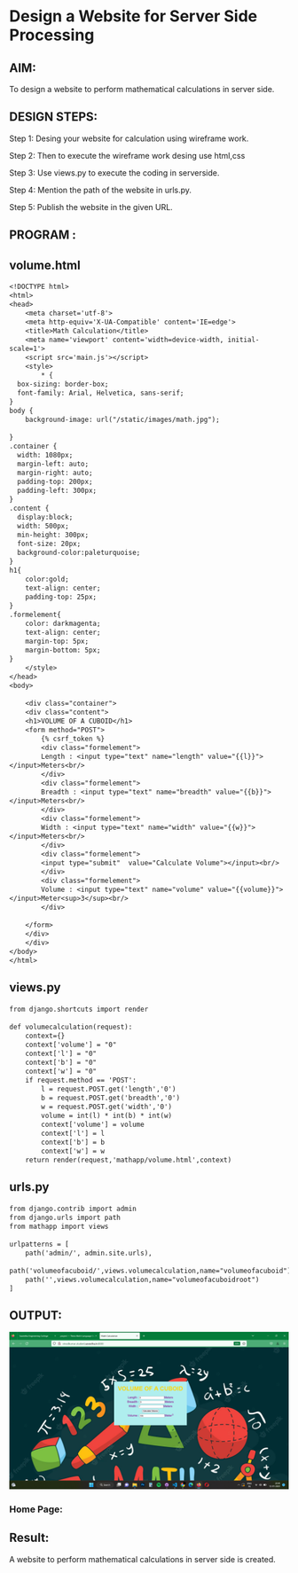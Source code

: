 # Design a Website for Server Side Processing

## AIM:
To design a website to perform mathematical calculations in server side.

## DESIGN STEPS:

Step 1:
Desing your website for calculation using wireframe work.

Step 2:
Then to execute the wireframe work desing use html,css

Step 3:
Use views.py to execute the coding in serverside.

Step 4:
Mention the path of the website in urls.py.

Step 5:
Publish the website in the given URL.


## PROGRAM :
## volume.html
```
<!DOCTYPE html>
<html>
<head>
    <meta charset='utf-8'>
    <meta http-equiv='X-UA-Compatible' content='IE=edge'>
    <title>Math Calculation</title>
    <meta name='viewport' content='width=device-width, initial-scale=1'>
    <script src='main.js'></script>
    <style>
        * {
  box-sizing: border-box;
  font-family: Arial, Helvetica, sans-serif;
}
body {
    background-image: url("/static/images/math.jpg");

}
.container {
  width: 1080px;
  margin-left: auto;
  margin-right: auto;
  padding-top: 200px;
  padding-left: 300px;
}
.content {
  display:block;
  width: 500px;
  min-height: 300px;
  font-size: 20px;
  background-color:paleturquoise;
}
h1{
    color:gold;
    text-align: center;
    padding-top: 25px;
}
.formelement{
    color: darkmagenta;
    text-align: center;
    margin-top: 5px;
    margin-bottom: 5px;
}
    </style>
</head>
<body>
    
    <div class="container">
    <div class="content">
    <h1>VOLUME OF A CUBOID</h1>
    <form method="POST">
        {% csrf_token %}
        <div class="formelement">
        Length : <input type="text" name="length" value="{{l}}"></input>Meters<br/>
        </div>
        <div class="formelement">
        Breadth : <input type="text" name="breadth" value="{{b}}"></input>Meters<br/>
        </div>
        <div class="formelement">
        Width : <input type="text" name="width" value="{{w}}"></input>Meters<br/>
        </div>
        <div class="formelement">
        <input type="submit"  value="Calculate Volume"></input><br/>
        </div>
        <div class="formelement">
        Volume : <input type="text" name="volume" value="{{volume}}"></input>Meter<sup>3</sup><br/>
        </div>
    
    </form>
    </div>
    </div>
</body>
</html>
```
## views.py
```
from django.shortcuts import render

def volumecalculation(request):
    context={}
    context['volume'] = "0"
    context['l'] = "0"
    context['b'] = "0"
    context['w'] = "0"
    if request.method == 'POST':
        l = request.POST.get('length','0')
        b = request.POST.get('breadth','0')
        w = request.POST.get('width','0')
        volume = int(l) * int(b) * int(w)
        context['volume'] = volume
        context['l'] = l
        context['b'] = b
        context['w'] = w
    return render(request,'mathapp/volume.html',context)
 ```
## urls.py
```
from django.contrib import admin
from django.urls import path
from mathapp import views

urlpatterns = [
    path('admin/', admin.site.urls),
    path('volumeofacuboid/',views.volumecalculation,name="volumeofacuboid"),
    path('',views.volumecalculation,name="volumeofacuboidroot")
]
```
## OUTPUT:
![output](/area%20calculator.png)

### Home Page:


## Result:
A website to perform mathematical calculations in server side is created.



